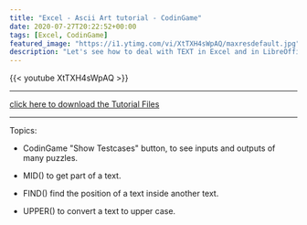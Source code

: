 ```yaml
---
title: "Excel - Ascii Art tutorial - CodinGame"
date: 2020-07-27T20:22:52+00:00
tags: [Excel, CodinGame]
featured_image: "https://i1.ytimg.com/vi/XtTXH4sWpAQ/maxresdefault.jpg"
description: "Let's see how to deal with TEXT in Excel and in LibreOffice"
---
```

{{< youtube XtTXH4sWpAQ >}}

* * *

[click here to download the Tutorial Files](https://drive.google.com/drive/folders/17cdGzPZu8Bat3OZUqtFojwS36XPUzc10?usp=sharing  "Excel and LibreOffice Calc files")

* * *
Topics:

- CodinGame "Show Testcases" button, to see inputs and outputs of many puzzles.

- MID() to get part of a text.

- FIND() find the position of a text inside another text.

- UPPER() to convert a text to upper case.
 
